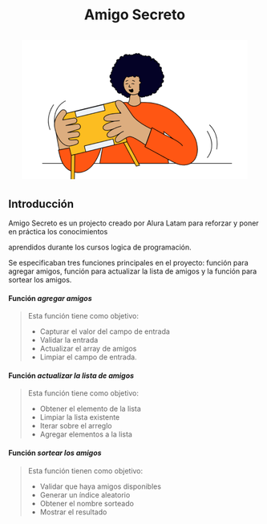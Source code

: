 <div align="center">
    <h1 align="center"> 
        Amigo Secreto
        <br />
        <br />
        <img src="./assets/amigo-secreto.png" alt="amigo secreto">    
    </h1>
</div>

## Introducción

Amigo Secreto es un projecto creado por Alura Latam para reforzar y poner en práctica los conocimientos

aprendidos durante los cursos logica de programación.

Se especificaban tres funciones principales en el proyecto: función para agregar amigos, función para 
actualizar la lista de amigos y la función para sortear los amigos.

#### Función *agregar amigos* 

> Esta función tiene como objetivo:
> * Capturar el valor del campo de entrada
> * Validar la entrada
> * Actualizar el array de amigos
> * Limpiar el campo de entrada.

#### Función *actualizar la lista de amigos* 
> Esta función tiene como objetivo:
> * Obtener el elemento de la lista
> * Limpiar la lista existente
> * Iterar sobre el arreglo
> * Agregar elementos a la lista

#### Función *sortear los amigos* 
> Esta función tienen como objetivo:
> * Validar que haya amigos disponibles
> * Generar un índice aleatorio
> * Obtener el nombre sorteado
> * Mostrar el resultado
